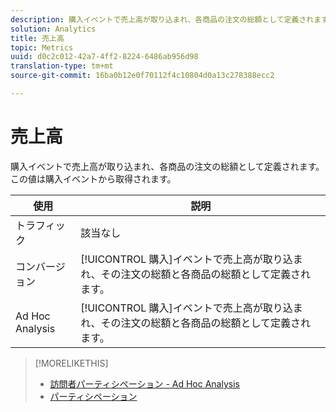 ```yaml
---
description: 購入イベントで売上高が取り込まれ、各商品の注文の総額として定義されます。この値は購入イベントから取得されます。
solution: Analytics
title: 売上高
topic: Metrics
uuid: d0c2c012-42a7-4ff2-8224-6486ab956d98
translation-type: tm+mt
source-git-commit: 16ba0b12e0f70112f4c10804d0a13c278388ecc2

---
```



# 売上高

購入イベントで売上高が取り込まれ、各商品の注文の総額として定義されます。この値は購入イベントから取得されます。

| 使用 | 説明 |
|---|---|
| トラフィック | 該当なし |
| コンバージョン | [!UICONTROL 購入]イベントで売上高が取り込まれ、その注文の総額と各商品の総額として定義されます。 |
| Ad Hoc Analysis | [!UICONTROL 購入]イベントで売上高が取り込まれ、その注文の総額と各商品の総額として定義されます。 |

>[!MORELIKETHIS]
>
>* [訪問者パーティシペーション - Ad Hoc Analysis](/help/components/c-variables/c-metrics/metrics-visitor-participation.md)
>* [パーティシペーション](/help/components/c-variables/c-metrics/metrics-participation.md)

